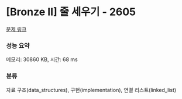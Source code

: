 # [Bronze II] 줄 세우기 - 2605 

[문제 링크](https://www.acmicpc.net/problem/2605) 

### 성능 요약

메모리: 30860 KB, 시간: 68 ms

### 분류

자료 구조(data_structures), 구현(implementation), 연결 리스트(linked_list)

